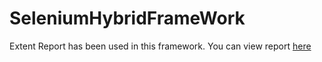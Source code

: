 # SeleniumHybridFrameWork
Extent Report has been used in this framework.
You can view report [here](extentreport.html)
